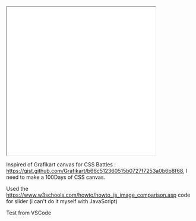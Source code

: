 <iframe src="../100css/c001.html" width="400" height="400"></iframe>

Inspired of Grafikart canvas for CSS Battles : https://gist.github.com/Grafikart/b66c512360515b0727f7253a0b6b8f68, I need to make a 100Days of CSS canvas.

Used the https://www.w3schools.com/howto/howto_js_image_comparison.asp code for slider (i can't do it myself with JavaScript)

Test from VSCode